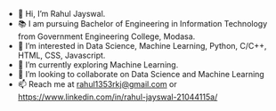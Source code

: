 - 👋 Hi, I’m Rahul Jayswal.
- 📚 I am pursuing Bachelor of Engineering in Information Technology from Government Engineering College, Modasa.
- 👀 I’m interested in Data Science, Machine Learning, Python, C/C++, HTML, CSS, Javascript.
- 🌱 I’m currently exploring Machine Learning.
- 💞️ I’m looking to collaborate on Data Science and Machine Learning
- 📫 Reach me at rahul1353rkj@gmail.com or https://www.linkedin.com/in/rahul-jayswal-21044115a/
